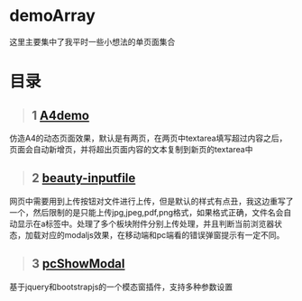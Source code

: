 # demoArray
这里主要集中了我平时一些小想法的单页面集合

# 目录
> ## 1 [A4demo](https://mowatermelon.github.io/demoArray/A4demo.html)
仿造A4的动态页面效果，默认是有两页，在两页中textarea填写超过内容之后，页面会自动新增页，并将超出页面内容的文本复制到新页的textarea中

> ## 2 [beauty-inputfile](https://mowatermelon.github.io/demoArray/beauty-inputfile-demo.html)
网页中需要用到上传按钮对文件进行上传，但是默认的样式有点丑，我这边重写了一个，然后限制的是只能上传jpg,jpeg,pdf,png格式，如果格式正确，文件名会自动显示在a标签中。处理了多个板块附件分别上传处理，并且判断当前浏览器状态，加载对应的modaljs效果，在移动端和pc端看的错误弹窗提示有一定不同。

> ## 3 [pcShowModal](https://mowatermelon.github.io/demoArray/pcShowModal.html)
基于jquery和bootstrapjs的一个模态窗插件，支持多种参数设置
